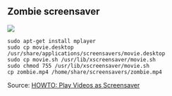 ## Zombie screensaver

![](zombies.gif)

```
sudo apt-get install mplayer
sudo cp movie.desktop /usr/share/applications/screensavers/movie.desktop
sudo cp movie.sh /usr/lib/xscreensaver/movie.sh
sudo chmod 755 /usr/lib/xscreensaver/movie.sh
cp zombie.mp4 /home/share/screensavers/zombie.mp4
```

Source: [HOWTO: Play Videos as Screensaver](https://ubuntuforums.org/showthread.php?t=1368224)
